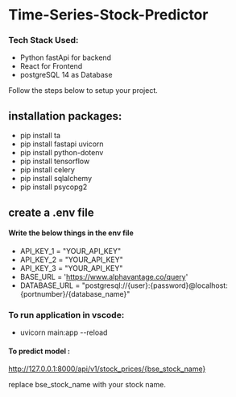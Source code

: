 # Time-Series-Stock-Predictor
### Tech Stack Used: 
 - Python fastApi for backend
 - React for Frontend
 - postgreSQL 14 as Database 

Follow the steps below to setup your project.

## installation packages: 
 - pip install ta
 - pip install fastapi uvicorn
 - pip install python-dotenv
 - pip install tensorflow
 - pip install celery
 - pip install sqlalchemy
 - pip install psycopg2
## create a .env file

#### Write the below things in the env file 

- API_KEY_1 =  "YOUR_API_KEY"
- API_KEY_2 =  "YOUR_API_KEY"
- API_KEY_3 =  "YOUR_API_KEY"
- BASE_URL = 'https://www.alphavantage.co/query'
- DATABASE_URL = "postgresql://{user}:{password}@localhost:{portnumber}/{database_name}"

### To run application in vscode: 

- uvicorn main:app --reload

#### To predict model : 

http://127.0.0.1:8000/api/v1/stock_prices/{bse_stock_name}  

replace bse_stock_name with your stock name. 
